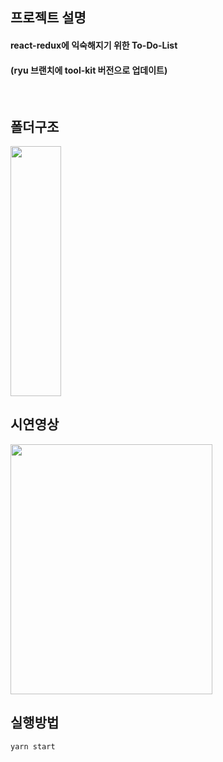 ## 프로젝트 설명

#### react-redux에 익숙해지기 위한 To-Do-List 
#### (ryu 브랜치에 tool-kit 버전으로 업데이트)

<br/>

## 폴더구조

<img src="https://user-images.githubusercontent.com/108189281/182287858-996aac3e-0862-4949-92a7-66b8cc5120bf.png" width="40%" height="400vh">

## 시연영상

<img src="https://user-images.githubusercontent.com/108189281/182288381-de78a4aa-d2c4-47ed-b1a3-af88cc7a7095.gif" width="80%" height="400vh">

## 실행방법

``` Javascript
yarn start
```
